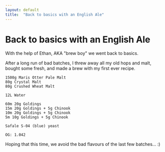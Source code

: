 ```yaml
---
layout: default
title:  "Back to basics with an English Ale"
---
```


# Back to basics with an English Ale

With the help of Ethan, AKA "brew boy" we went back to basics.

After a long run of bad batches, I threw away all my old hops and malt, bought some fresh, and made a brew with my first ever recipe.

```
1500g Maris Otter Pale Malt
80g Crystal Malt
80g Crushed Wheat Malt

12L Water

60m 20g Goldings
15m 20g Goldings + 5g Chinook
10m 20g Goldings + 5g Chinook
5m 10g Goldings + 5g Chinook

Safale S-04 (blue) yeast

OG: 1.042
```


Hoping that this time, we avoid the bad flavours of the last few batches... :)